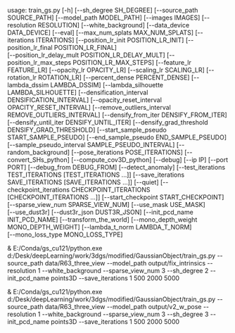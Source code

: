 usage: train_gs.py [-h] [--sh_degree SH_DEGREE] [--source_path SOURCE_PATH] [--model_path MODEL_PATH] [--images IMAGES] [--resolution RESOLUTION] [--white_background]
                   [--data_device DATA_DEVICE] [--eval] [--max_num_splats MAX_NUM_SPLATS] [--iterations ITERATIONS] [--position_lr_init POSITION_LR_INIT] [--position_lr_final POSITION_LR_FINAL]  
                   [--position_lr_delay_mult POSITION_LR_DELAY_MULT] [--position_lr_max_steps POSITION_LR_MAX_STEPS] [--feature_lr FEATURE_LR] [--opacity_lr OPACITY_LR]
                   [--scaling_lr SCALING_LR] [--rotation_lr ROTATION_LR] [--percent_dense PERCENT_DENSE] [--lambda_dssim LAMBDA_DSSIM] [--lambda_silhouette LAMBDA_SILHOUETTE]
                   [--densification_interval DENSIFICATION_INTERVAL] [--opacity_reset_interval OPACITY_RESET_INTERVAL] [--remove_outliers_interval REMOVE_OUTLIERS_INTERVAL]
                   [--densify_from_iter DENSIFY_FROM_ITER] [--densify_until_iter DENSIFY_UNTIL_ITER] [--densify_grad_threshold DENSIFY_GRAD_THRESHOLD]
                   [--start_sample_pseudo START_SAMPLE_PSEUDO] [--end_sample_pseudo END_SAMPLE_PSEUDO] [--sample_pseudo_interval SAMPLE_PSEUDO_INTERVAL] [--random_background]
                   [--pose_iterations POSE_ITERATIONS] [--convert_SHs_python] [--compute_cov3D_python] [--debug] [--ip IP] [--port PORT] [--debug_from DEBUG_FROM] [--detect_anomaly]
                   [--test_iterations TEST_ITERATIONS [TEST_ITERATIONS ...]] [--save_iterations SAVE_ITERATIONS [SAVE_ITERATIONS ...]] [--quiet]
                   [--checkpoint_iterations CHECKPOINT_ITERATIONS [CHECKPOINT_ITERATIONS ...]] [--start_checkpoint START_CHECKPOINT] [--sparse_view_num SPARSE_VIEW_NUM] [--use_mask USE_MASK]     
                   [--use_dust3r] [--dust3r_json DUST3R_JSON] [--init_pcd_name INIT_PCD_NAME] [--transform_the_world] [--mono_depth_weight MONO_DEPTH_WEIGHT] [--lambda_t_norm LAMBDA_T_NORM]      
                   [--mono_loss_type MONO_LOSS_TYPE]

& E:/Conda/gs_cu121/python.exe d:/Desk/deepLearning/work/3dgs/modified/GaussianObject/train_gs.py --source_path data/R63_three_view  --model_path output/fix_intrinsics --resolution 1 --white_background --sparse_view_num 3 --sh_degree 2 --init_pcd_name points3D --save_iterations 1 500 2000 5000

& E:/Conda/gs_cu121/python.exe d:/Desk/deepLearning/work/3dgs/modified/GaussianObject/train_gs.py --source_path data/R63_three_view  --model_path output/v2_w_pose --resolution 1 --white_background --sparse_view_num 3 --sh_degree 3 --init_pcd_name points3D --save_iterations 1 500 2000 5000